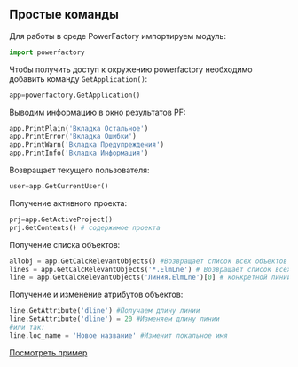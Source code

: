 ## Простые команды

Для работы в среде PowerFactory импортируем модуль:
```python
import powerfactory
```
Чтобы получить доступ к окружению powerfactory необходимо добавить команду `GetApplication()`:
```python
app=powerfactory.GetApplication()
```
Выводим информацию в окно результатов PF:
```python
app.PrintPlain('Вкладка Остальное')
app.PrintError('Вкладка Ошибки')
app.PrintWarn('Вкладка Предупреждения')
app.PrintInfo('Вкладка Информация')
```
Возвращает текущего пользователя:
```python
user=app.GetCurrentUser()
```
Получение активного проекта:
```python
prj=app.GetActiveProject()
prj.GetContents() # содержимое проекта
```

Получение списка объектов:
```python
allobj = app.GetCalcRelevantObjects() #Возвращает список всех объектов проекта
lines = app.GetCalcRelevantObjects('*.ElmLne') # Возвращает список всех линий проекта
line = app.GetCalcRelevantObjects('Линия.ElmLne')[0] # конкретной линии
```

Получение и изменение атрибутов объектов:
```python
line.GetAttribute('dline') #Получаем длину линии
line.SetAttribute('dline') = 20 #Изменяем длину линии
#или так:
line.loc_name = 'Новое название' #Изменит локальное имя
```

[Посмотреть пример](https://github.com/Dsmit05/PowerFactory_Python-script_ru/blob/master/Примеры/Example1.py)